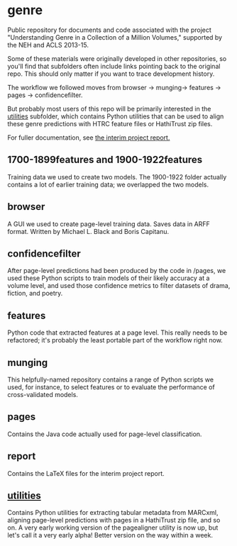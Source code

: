 genre
=====

Public repository for documents and code associated with the project "Understanding Genre in a Collection of a Million Volumes," supported by the NEH and ACLS 2013-15.

Some of these materials were originally developed in other repositories, so you'll find that subfolders often include links pointing back to the original repo. This should only matter if you want to trace development history.

The workflow we followed moves from browser -> munging-> features -> pages -> confidencefilter.

But probably most users of this repo will be primarily interested in the [utilities](https://github.com/tedunderwood/genre/tree/master/utilities) subfolder, which contains Python utilities that can be used to align these genre predictions with HTRC feature files or HathiTrust zip files.

For fuller documentation, see [the interim project report.](http://figshare.com/articles/Understanding_Genre_in_a_Collection_of_a_Million_Volumes_Interim_Report/1281251)

1700-1899features and 1900-1922features
---------------------------------------
Training data we used to create two models. The 1900-1922 folder actually contains a lot of earlier training data; we overlapped the two models.

browser
-------
A GUI we used to create page-level training data. Saves data in ARFF format. Written by Michael L. Black and Boris Capitanu.

confidencefilter
----------------
After page-level predictions had been produced by the code in /pages, we used these Python scripts to train models of their likely accuracy at a volume level, and used those confidence metrics to filter datasets of drama, fiction, and poetry. 

features
--------
Python code that extracted features at a page level. This really needs to be refactored; it's probably the least portable part of the workflow right now.

munging
-------
This helpfully-named repository contains a range of Python scripts we used, for instance, to select features or to evaluate the performance of cross-validated models.

pages
-----
Contains the Java code actually used for page-level classification.

report
------
Contains the LaTeX files for the interim project report.

[utilities](https://github.com/tedunderwood/genre/tree/master/utilities)
---------
Contains Python utilities for extracting tabular metadata from MARCxml, aligning page-level predictions with pages in a HathiTrust zip file, and so on. A very early working version of the pagealigner utility is now up, but let's call it a very early alpha! Better version on the way within a week.
